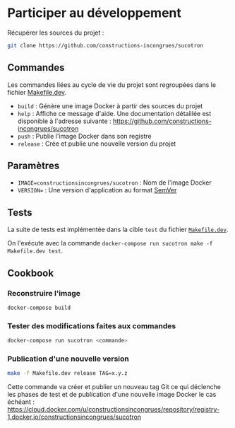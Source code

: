 # Participer au développement

Récupérer les sources du projet :

```sh
git clone https://github.com/constructions-incongrues/sucotron
```

## Commandes

Les commandes liées au cycle de vie du projet sont regroupées dans le fichier [Makefile.dev](Makefile.dev).

- `build` : Génère une image Docker à partir des sources du projet
- `help` : Affiche ce message d'aide. Une documentation détaillée est disponible à l'adresse suivante : https://github.com/constructions-incongrues/sucotron
- `push` : Publie l'image Docker dans son registre
- `release` : Crée et publie une nouvelle version du projet

## Paramètres

- `IMAGE=constructionsincongrues/sucotron` : Nom de l'image Docker
- `VERSION=` : Une version d'application au format [SemVer](https://semver.org/)

## Tests

La suite de tests est implémentée dans la cible `test` du fichier [`Makefile.dev`](Makefile.dev).

On l'exécute avec la commande `docker-compose run sucotron make -f Makefile.dev test`.

## Cookbook

### Reconstruire l'image

```sh
docker-compose build
```

### Tester des modifications faites aux commandes

```sh
docker-compose run sucotron <commande>
```

### Publication d'une nouvelle version

```sh
make -f Makefile.dev release TAG=x.y.z
```

Cette commande va créer et publier un nouveau tag Git ce qui déclenche les phases de test et de publication d'une nouvelle image Docker le cas échéant : <https://cloud.docker.com/u/constructionsincongrues/repository/registry-1.docker.io/constructionsincongrues/sucotron>